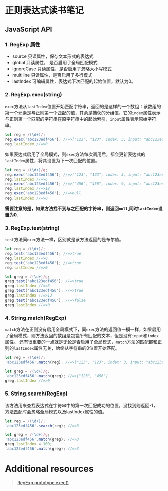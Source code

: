 # 正则表达式读书笔记

## JavaScript API

### 1. RegExp 属性

* source
只读属性，保存文本形式的表达式
* global 
只读属性， 是否启用了全局匹配模式
* ignoreCase
只读属性，是否启用了忽略大小写模式
* multiline
只读属性，是否启用了多行模式
* lastIndex
可编辑属性，表达式下次匹配的起始位置，默认为0。

### 2. RegExp.exec(string)
`exec`方法从`lastIndex`位置开始匹配字符串，返回的是这样的一个数组：该数组的第一个元素是与正则第一个匹配的值，其余是捕获的分组值，它的`index`属性表示与正则第一个匹配的字符串在原字符串中的起始索引，`input`属性表示原始字符串。
```javascript
let reg = /(\d+)/;
reg.exec('abc123edf456'); //=>["123", "123", index: 3, input: "abc123edf456"]
reg.lastIndex //=>0
```
如果表达式启用了全局模式，则`exec`方法每次调用后，都会更新表达式的`lastIndex`属性，将其设置为下一次匹配的位置。
```javascript
let reg = /(\d+)/g;
reg.exec('abc123edf456'); //=>["123", "123", index: 3, input: "abc123edf456"]
reg.lastIndex //=>6
reg.exec('abc123edf456'); //=>["456", "456", index: 9, input: "abc123edf456"]
reg.lastIndex //=>12
reg.exec('abc123edf456'); //=>null
reg.lastIndex //=>0
```
**需要注意的是，如果方法找不到与之匹配的字符串，则返回`null`,同时`lastIndex`设置为0**.

### 3. RegExp.test(string)

`test`方法同`exec`方法一样，区别就是该方法返回的是布尔值。
```javascript
let reg = /(\d+)/;
reg.test('abc123edf456'); //=>true
reg.lastIndex //=>0
reg.test('abc123edf456'); //=>true
reg.lastIndex //=>0

let greg = /(\d+)/g;
greg.test('abc123edf456'); //=>true
greg.lastIndex //=>6
greg.test('abc123edf456'); //=>true
greg.lastIndex //=>12
greg.test('abc123edf456'); //=>false
greg.lastIndex //=>0
```

### 4. String.match(RegExp)
`match`方法在正则没有启用全局模式下，同`exec`方法的返回值一模一样，如果启用了全局模式，则方法返回的数组是包含所有匹配的文本，但是没有`input`和`index`属性。
还有很重要的一点就是无论是否启用了全局模式，`match`方法的匹配都和正则的`lastIndex`属性无关，始终从字符串的0位置开始匹配。
```javascript
let reg = /(\d+)/;
'abc123edf456'.match(reg); //=>["123", "123", index: 3, input: "abc123edf456"]

let greg = /(\d+)/g;
'abc123edf456'.match(greg); //=>["123", "456"]
greg.lastIndex //=>0
```
### 5. String.search(RegExp)
该方法用来查找表达式在字符串中的第一次匹配成功的位置，没找到则返回-1，
方法匹配时会忽略全局模式以及lastIndex属性的值。
```javascript
let reg = /(\d+)/;
'abc123edf456'.search(reg); //=>3

let greg = /(\d+)/g;
'abc123edf456'.match(greg); //=>3
greg.lastIndex = 100;
'abc123edf456'.match(greg); //=>3
```

# Additional resources

>[RegExp.prototype.exec()](https://developer.mozilla.org/en-US/docs/Web/JavaScript/Reference/Global_Objects/RegExp/exec)
